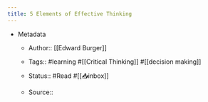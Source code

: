 ```yaml
---
title: 5 Elements of Effective Thinking
---
```


- Metadata
	 - Author:: [[Edward Burger]]

	 - Tags:: #learning #[[Critical Thinking]] #[[decision making]]

	 - Status:: #Read #[[📥inbox]]

	 - Source::
